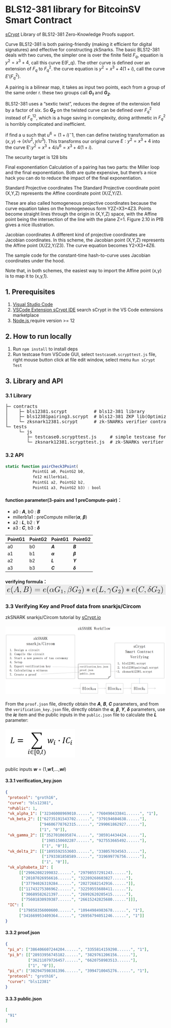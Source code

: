 # BLS12-381 library for BitcoinSV Smart Contract
[sCrypt](https://github.com/sCrypt-Inc/boilerplate) Library of BLS12-381 Zero-Knowledge Proofs support.

Curve BLS12-381 is both pairing-friendly (making it efficient for digital signatures) and effective for constructing zkSnarks.
The basic 
BLS12-381 deals with two curves, the simpler one is over the finite field $F_q$, equation is $y^2 = x^3 + 4$, call this curve E(F_q). The other curve is defined over an extension of $F_q$ to $F_q^2$. the curve equation is $y^2 = x^3 + 4(1 + i)$, call the curve $E′(F_q^2)$.

A pairing is a bilinear map, it takes as input two points, each from a group of the same order r. these two groups call ***$G_1$*** and ***$G_2$***.

BLS12-381 uses a “sextic twist”, reduces the degree of the extension field by a factor of six. So ***$G_2$*** on the twisted curve can be defined over $F_q^2$ instead of $F_q^12$, which is a huge saving in complexity, doing arithmetic in $F_q^2$ is horribly complicated and inefficient.

if find a u such that $u^6=(1+i)^−1$, then can define twisting transformation as $(x,y)$ → $(x/u^2,y/u^3)$. This transforms our original curve $E:y^2 = x^3 + 4$ into the curve E′:$y^2 = x^3 + 4/u^6 = x^3 + 4(1 + i)$. 

The security target is 128 bits

Final exponentiation
Calculation of a pairing has two parts: the Miller loop and the final exponentiation. Both are quite expensive, but there’s a nice hack you can do to reduce the impact of the final exponentiation.

Standard Projective coordinates
The Standard Projective coordinate point (X,Y,Z) represents the Affine coordinate point (X/Z,Y/Z).

These are also called homogeneous projective coordinates because the curve equation takes on the homogeneous form Y2Z=X3+4Z3. Points become straight lines through the origin in (X,Y,Z) space, with the Affine point being the intersection of the line with the plane Z=1. Figure 2.10 in PfB gives a nice illustration.

Jacobian coordinates
A different kind of projective coordinates are Jacobian coordinates. In this scheme, the Jacobian point (X,Y,Z) represents the Affine point (X/Z2,Y/Z3). The curve equation becomes Y2=X3+4Z6.

The sample code for the constant-time hash-to-curve uses Jacobian coordinates under the hood.

Note that, in both schemes, the easiest way to import the Affine point (x,y) is to map it to (x,y,1).

## 1. Prerequisites
1. [Visual Studio Code](https://code.visualstudio.com/download)
2. [VSCode Extension sCrypt IDE](https://scrypt-ide.readthedocs.io/en/latest/index.html) search sCrypt in the VS Code extensions marketplace
3. [Node.js ](https://nodejs.org/en/download/) require version >= 12

## 2. How to run locally
1. Run `npm install` to install deps
2. Run testcase from VSCode GUI, select `testcase0.scrypttest.js` file, right mouse button click at file edit window, select menu `Run sCrypt Test`

## 3. Library and API
### 3.1 Library
<pre>
├─ contracts
│    ├─ bls12381.scrypt          # bls12-381 library
│    ├─ bls12381pairing3.scrypt  # bls12-381 ZKP lib(Optimized 3-pairs)
│    └─ zksnark12381.scrypt      # zk-SNARKs verifier contract example
└─ tests
     └─ js
        ├─ testcase0.scrypttest.js     # simple testcase for quickstart
        └─ zksnark12381.scrypttest.js  # zk-SNARKs verifier API example
</pre>
### 3.2 API
```js
static function pairCheck3Point(
            PointG1 a0, PointG2 b0,
            fe12 millerb1a1,
            PointG1 a2, PointG2 b2,
            PointG1 a3, PointG2 b3) : bool
```

#### function parameter(3-pairs and 1 preCompute-pair)：
- a0 : ***A***, b0 : ***B***
- millerb1a1 : preCompute miller(***α***, ***β***)
- a2 : ***L***, b2 : ***ϒ***
- a3 : ***C***, b3 : ***δ***

| PointG1 | PointG2 | PointG1 | PointG2 |
| ------- | ------- | ------- | ------- |
| a0  | b0  | ***A***  | ***B***  |
| a1  | b1  | ***α***  | ***β***  |
| a2  | b2  | ***L***  | ***ϒ***  |
| a3  | b3  | ***C***  | ***δ***  |

#### verifying formula： ![formula](https://github.com/walker9296/BLS12-381/blob/main/res/formula.png)

### 3.3 Verifying Key and Proof data from snarkjs/Circom 
zkSNARK snarkjs/Circom tutorial by [sCrypt.io](https://learn.scrypt.io/zh/courses/Build-a-zkSNARK-based-Battleship-Game-on-Bitcoin-630b1fe6c26857959e13e160/lessons/3/chapters/1)

#### ![zkSNARK](https://github.com/walker9296/BLS12-381/blob/main/res/zkSNARK.png)
From the `proof.json` file, directly obtain the ***A***, ***B***, ***C*** parameters, and from the `verification_key.json` file, directly obtain the ***α***, ***β***, ***ϒ***, ***δ*** parameters, use the ***ic*** item and the public inputs in the `public.json` file to calculate the ***L*** parameter:
##### ![formulaL.png](https://github.com/walker9296/BLS12-381/blob/main/res/formulaL.png)
public inputs ***w*** = (1,***w1***,…,***wi***) 
#### 3.3.1 verification_key.json

```json
{
 "protocol": "groth16",
 "curve": "bls12381",
 "nPublic": 1,
 "vk_alpha_1": ["32346008969010......", "760490433841......", "1"],
 "vk_beta_2": [["62735191543702......", "379194604638......"],
               ["94606778762315......", "299061862927......"],
               ["1", "0"]],
 "vk_gamma_2": [["3527010695874......", "305914434424......"],
                ["1985150602287......", "927553665492......"],
                ["1", "0"]],
 "vk_delta_2": [["1895592553603......", "338057034563......"],
                ["1793381858589......", "319699776756......"],
                ["1", "0"]],
 "vk_alphabeta_12": [
      [["29062082199832......", "29798557291243......"],
       ["20107026956616......", "32289268603827......"],
       ["37794026319284......", "20272682142916......"]],
      [["11743275386962......", "32259555688411......"],
       ["30689582621397......", "26992620205415......"],
       ["75601830939387......", "26615242825680......"]]],
 "IC": [
      ["179858356000600......", "10944984983678......", "1"],
      ["341669953409364......", "26956794051246......", "1"]]
}
```
#### 3.3.2 proof.json
```json
{
 "pi_a": ["386406607244204......", "3355814159298......", "1"],
 "pi_b": [["28933956745182......", "3829761206156......"],
          ["36211079726457......", "6620758983513......"],
          ["1", "0"]],
 "pi_c": ["302947598381396......", "3994710045276......", "1"],
 "protocol": "groth16",
 "curve": "bls12381"
}
```
#### 3.3.3 public.json
```json
[
 "91"
]
```